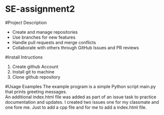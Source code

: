 # SE-assignment2
#Project Description
- Create and manage repositories  
- Use branches for new features  
- Handle pull requests and merge conflicts  
- Collaborate with others through GitHub Issues and PR reviews

#Install Intructions
1. Create github Account
2. Install git to machine
3. Clone github repository

#Usage Examples
The example program is a simple Python script main.py that prints greeting messages.  
An additional index.html file was added as part of an issue task to practice documentation and updates.
I created two issues one for my classmate and one fore me. Just to add a cpp file and for me to add a index.html file.
